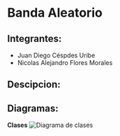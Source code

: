 # Banda Aleatorio
## Integrantes:
- Juan Diego Céspdes Uribe
- Nicolas Alejandro Flores Morales
## Descipcion:

## Diagramas:
__Clases__
![Diagrama de clases](out/clases/clases.png)
